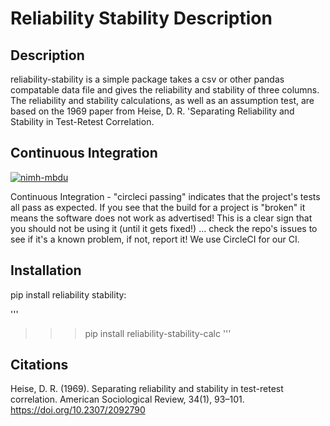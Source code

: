 # Reliability Stability Description

## Description

reliability-stability is a simple package takes a csv or other pandas compatable data file and gives the reliability and stability of three columns. The reliability and stability calculations, as well as an assumption test, are based on the 1969 paper from Heise, D. R. 'Separating Reliability and Stability in Test-Retest Correlation.

## Continuous Integration

[![nimh-mbdu](https://circleci.com/gh/nimh-mbdu/data-reliability-stability.svg?style=shield)](https://app.circleci.com/pipelines/github/nimh-mbdu/data-reliability-stability)

Continuous Integration - "circleci passing" indicates that the project's tests all pass as expected. If you see that the build for a project is "broken" it means the software does not work as advertised! This is a clear sign that you should not be using it (until it gets fixed!) ... check the repo's issues to see if it's a known problem, if not, report it! We use CircleCI for our CI.

## Installation

pip install reliability stability:

'''
>>> pip install reliability-stability-calc
'''

## Citations

Heise, D. R. (1969). Separating reliability and stability in test-retest correlation. American Sociological Review, 34(1), 93–101. https://doi.org/10.2307/2092790
